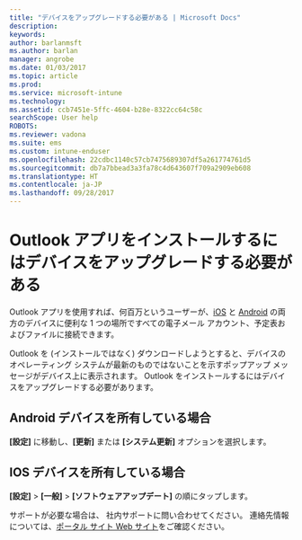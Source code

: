 ```yaml
---
title: "デバイスをアップグレードする必要がある | Microsoft Docs"
description: 
keywords: 
author: barlanmsft
ms.author: barlan
manager: angrobe
ms.date: 01/03/2017
ms.topic: article
ms.prod: 
ms.service: microsoft-intune
ms.technology: 
ms.assetid: ccb7451e-5ffc-4604-b28e-8322cc64c58c
searchScope: User help
ROBOTS: 
ms.reviewer: vadona
ms.suite: ems
ms.custom: intune-enduser
ms.openlocfilehash: 22cdbc1140c57cb7475689307df5a261774761d5
ms.sourcegitcommit: db7a7bbead3a3fa78c4d643607f709a2909eb608
ms.translationtype: HT
ms.contentlocale: ja-JP
ms.lasthandoff: 09/28/2017
---
```

# <a name="you-need-to-upgrade-your-device-to-install-the-outlook-app"></a>Outlook アプリをインストールするにはデバイスをアップグレードする必要がある

Outlook アプリを使用すれば、何百万というユーザーが、[iOS](https://itunes.apple.com/us/app/microsoft-outlook-email-calendar/id951937596?mt=8) と [Android](https://play.google.com/store/apps/details?id=com.microsoft.office.outlook) の両方のデバイスに便利な 1 つの場所ですべての電子メール アカウント、予定表およびファイルに接続できます。

Outlook を (インストールではなく) ダウンロードしようとすると、デバイスのオペレーティング システムが最新のものではないことを示すポップアップ メッセージがデバイス上に表示されます。 Outlook をインストールするにはデバイスをアップグレードする必要があります。

## <a name="if-you-have-an-android-device"></a>Android デバイスを所有している場合
**[設定]** に移動し、**[更新]** または **[システム更新]** オプションを選択します。

## <a name="if-you-have-an-ios-device"></a>IOS デバイスを所有している場合
**[設定]** > **[一般]** > **[ソフトウェアアップデート]** の順にタップします。

サポートが必要な場合は、 社内サポートに問い合わせてください。 連絡先情報については、[ポータル サイト Web サイト](https://portal.manage.microsoft.com)をご確認ください。
